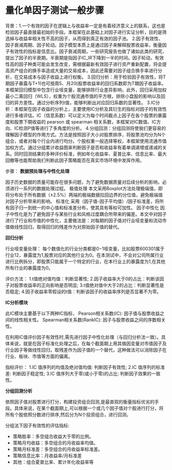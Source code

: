 # 量化单因子测试一般步骤

背景：1.一个有效的因子在逻辑上与收益率一定是有着经济意义上的联系，这也是检验因子最直接最初始的手段。本框架在此基础上对因子进行实证分析，目的是筛选掉与收益率相关性不高的因子，从而得到真正有效的因子池。
2.因子有效性、因子衰减周期、因子轮动。因子模型本质上是通过因子来解释股票收益率，衡量因子有效性的指标是信息比。因子衰减周期，一些研究报告也做了诸如此类的研究，提出了因子的半衰期。半衰期是指因子IC_IR下降到一半的时间。因子轮动，有效性高的因子种类可能会发生改变，需根据最新有效因子进行资产重新配置，将会提高资产组合的换手率造成大量的交易成本，因此还需要对因子组合换手率进行分析，在交易成本与因子收益上进行权衡。
3.回归分析：用于检验因子有效性，将T期因子暴露与T+1(也可按周5、月20)股票收益率的回归系数即为T期因子收益率。本框架回归模型中包含行业哑变量，能够排除行业差异影响，此外，回归采用加权最小二乘回归（WLS），权重为个股流通市值的平方根，排除小盘股的影响以及回归的异方差性。通过分析序列t值，能够判断出对应回归系数的显著性。
3.IC分析：本框架在因子收益的分析上，主要使用IC分析及其衍生的指标对因子的有效性进行多维评估。IC（信息系数）可以定义为每个时间截点上因子在各个股票的暴露度和股票下期收益的 pearson 或 spearman 相关系数，本框架对IC数值、IC方向、IC检测P值等进行了多角度的分析。
4.分组回测：分组回测将使我们更容易的理解因子模型的作用方式。方法是按照因子大小对股票排序，将股票池均分为N个组合，或者对每个行业内进行均分。个股权重一般选择等权，本框架使用流通市值加权方式。通过分组累计收益图来判断因子是否和收益率有着单调递增或递减的关系。同时回测结果的多种评价标准，例如年化收益率、夏普比率、信息比率、最大回撤等也能帮助我们判断此因子策略能否在真实市场环境中发挥作用。

步骤：
**数据预处理与中性化处理**

因子历史数据的质量可能存在很多问题，为了避免数据质量对后续分析的影响，必须进行一系列的数据处理过程。
极值处理
本文采用Boxplot方法处理极端值，即将分布处于所有数据（±2.5%）两端的极端数据拉回边界的分位值，避免极端值对因子分析带来的影响。
标准化
采用（因子值-因子平均值）/因子标准差，将所有因子归一到统一的中心值和标准差分布，使其具有等权可加性。
因子中性化
因子中性化是为了避免因子与某些行业和风格过度耦合所带来的偏差。本文中对因子进行了行业和市值的中性化，主要做法是：对每期的因子值对行业哑变量和流动市值做线性回归，取得回归的残差作为对原始因子值的替代。


**回归分析**

行业哑变量处理：
每个数值化的行业分类都是0−1哑变量，比如股票600301属于行业12，暴露度为1,股票对应的其他行业为0。在本测试中，不会对公司所属行业进行比例拆分，即股票只能属于一个特定的行业，在本行业上的暴露度为1,在其他所有行业的暴露度为0。

评价方法：
1.t值绝对值均值：判断显著性;
2.因子收益率大于0的占比：判断该因子对股票收益率的正向影响是否明显;
3.t值绝对值中大于2的占比：判断显著性是否稳定;
4.因子收益率零假设的t值：判断该因子的收益率序列是否显著不为零。


**IC分析模块**

此IC模块主要基于以下两种IC指标，
Pearson相关系数(IC): 因子值与股票收益之间的线性相关性。
Spearman相关系数(RankIC): 因子与股票收益之间的序数相关性。

在利用IC值评价因子有效性时,需先进行因子中性化处理（与回归分析法一致）。具体来说，就是在因子标准化处理之后，在每个截面期上用其做因变量对市值因子及行业因子等做线性回归，取残差作为因子值的一个替代，这种做法可以消除因子在行业、板块、市值等方面的偏离。

指标评价：
1.IC 值序列的均值及绝对值均值: 判断因子有效性;
2.IC 值序列的标准差: 判断因子稳定性;
3.IC 值序列大于零(或小于零)的占比: 判断因子效果的一致性。


**分组回测分析**

依照因子值对股票进行打分，构建投资组合回测,是最直观的衡量指标优劣的手段。具体来说，在某个截面期上,可以根据一个或几个因子值对个股进行打分，将所有个股依照分数进行排序,然后分为N个投资组合，进行回测。

分组法下因子有效性的评估指标:
- 策略胜率：多空组合收益大于零的比例。 
- 策略月均收益：多空组合的月收益率均值。 
- 策略月标准差：多空组合的月收益率标准差。 
- 策略信息比率：月收益率/月标准差
- 其他：组合夏普比率、累计年化收益率等